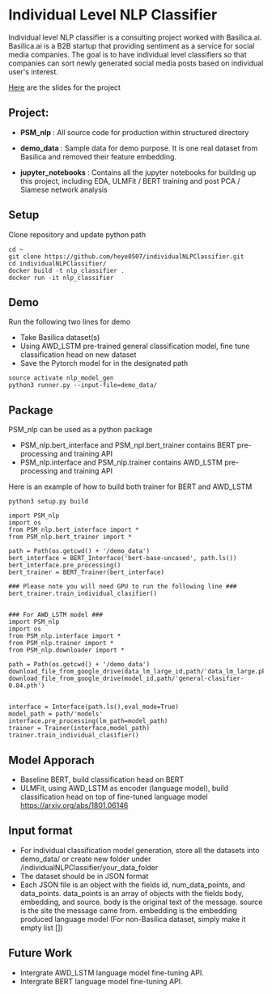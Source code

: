 # Individual Level NLP Classifier
Individual level NLP classifier is a consulting project worked with Basilica.ai. Basilica.ai is a B2B startup that providing sentiment as a service for social media companies. The goal is to have individual level classifiers so that companies can sort newly generated social media posts based on individual user's interest.

[Here](https://docs.google.com/presentation/d/1sYz4yeRL0rFM4c1ScgJoM6id3RIu6Fh1wfRQ1_rghFA/edit#slide=id.p) are the slides for the project


## Project:

- **PSM_nlp** : All source code for production within structured directory

- **demo_data** :  Sample data for demo purpose. It is one real dataset from Basilica and removed their feature embedding.

- **jupyter_notebooks** : Contains all the jupyter notebooks for building up this project, including EDA, ULMFit / BERT training and post PCA / Siamese network analysis

## Setup
Clone repository and update python path
```
cd ~
git clone https://github.com/heye0507/individualNLPClassifier.git
cd individualNLPClassifier/
docker build -t nlp_classifier .
docker run -it nlp_classifier
```


## Demo
Run the following two lines for demo

- Take Basilica dataset(s)
- Using AWD_LSTM pre-trained general classification model, fine tune classification head on new dataset
- Save the Pytorch model for in the designated path
```
source activate nlp_model_gen
python3 runner.py --input-file=demo_data/
```
## Package

PSM_nlp can be used as a python package

- PSM_nlp.bert_interface and PSM_npl.bert_trainer contains BERT pre-processing and training API
- PSM_nlp.interface and PSM_nlp.trainer contains AWD_LSTM pre-processing and training API

Here is an example of how to build both trainer for BERT and AWD_LSTM

```
python3 setup.py build

import PSM_nlp
import os
from PSM_nlp.bert_interface import *
from PSM_nlp.bert_trainer import *

path = Path(os.getcwd() + '/demo_data')
bert_interface = BERT_Interface('bert-base-uncased', path.ls())
bert_interface.pre_processing()
bert_trainer = BERT_Trainer(bert_interface)

### Please note you will need GPU to run the following line ###
bert_trainer.train_individual_clasifier()


### For AWD_LSTM model ###
import PSM_nlp
import os
from PSM_nlp.interface import *
from PSM_nlp.trainer import *
from PSM_nlp.downloader import *

path = Path(os.getcwd() + '/demo_data')
download_file_from_google_drive(data_lm_large_id,path/'data_lm_large.pkl')
download_file_from_google_drive(model_id,path/'general-clasifier-0.84.pth')


interface = Interface(path.ls(),eval_mode=True)
model_path = path/'models'
interface.pre_processing(lm_path=model_path) 
trainer = Trainer(interface,model_path)
trainer.train_individual_clasifier()
```


## Model Apporach 
- Baseline BERT, build classification head on BERT
- ULMFit, using AWD_LSTM as encoder (language model), build classification head on top of fine-tuned language model https://arxiv.org/abs/1801.06146

## Input format
- For individual classification model generation, store all the datasets into demo_data/ or create new folder under /individualNLPClassifier/your_data_folder
- The dataset should be in JSON format
- Each JSON file is an object with the fields id, num_data_points, and data_points. data_points is an array of objects with the fields body, embedding, and source. body is the original text of the message. source is the site the message came from. embedding is the embedding produced language model (For non-Basilica dataset, simply make it empty list [])

## Future Work
- Intergrate AWD_LSTM language model fine-tuning API. 
- Intergrate BERT language model fine-tuning API.


